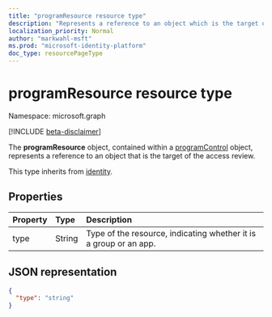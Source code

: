 ```yaml
---
title: "programResource resource type"
description: "Represents a reference to an object which is the target of the access review."
localization_priority: Normal
author: "markwahl-msft"
ms.prod: "microsoft-identity-platform"
doc_type: resourcePageType
---
```


# programResource resource type

Namespace: microsoft.graph

[!INCLUDE [beta-disclaimer](../../includes/beta-disclaimer.md)]

The **programResource** object, contained within a [programControl](programcontrol.md) object, represents a reference to an object that is the target of the access review.

This type inherits from [identity](identity.md).

## Properties

| Property | Type | Description |
|:-------- |:---- |:----------- |
| type | String | Type of the resource, indicating whether it is a group or an app. |

## JSON representation

<!-- {
  "blockType": "resource",
  "@odata.type": "microsoft.graph.programResource"
}-->
```json
{
  "type": "string"
}
```
<!-- uuid: 8fcb5dbc-d5aa-4681-8e31-b001d5168d79
2015-10-25 14:57:30 UTC -->
<!--
{
  "type": "#page.annotation",
  "description": "programResource resource",
  "keywords": "",
  "section": "documentation",
  "tocPath": "",
  "suppressions": []
}
-->
